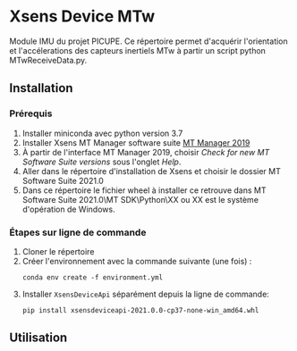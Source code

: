 # Xsens Device MTw

Module IMU du projet PICUPE. Ce répertoire permet d'acquérir l'orientation et l'accélerations des capteurs inertiels MTw à partir un script python MTwReceiveData.py.

## Installation

### Prérequis
1. Installer miniconda avec python version 3.7
2. Installer Xsens MT Manager software suite [MT Manager 2019](https://www.xsens.com/cs/c/?cta_guid=ead8a68c-79b8-4b40-bb6d-2f39a1f9847a&signature=AAH58kGB_34RkwlhXNk7P-kzkX16xmLbqQ&pageId=27796161161&placement_guid=df26b080-cbde-4fb7-a9b1-7a9351551530&click=b7c20fa8-973f-4f72-a371-538ab87c8489&hsutk=f74d60f437d573572df922e693b12e24&canon=https%3A%2F%2Fwww.xsens.com%2Fsoftware-downloads&utm_referrer=https%3A%2F%2Fduckduckgo.com%2F&portal_id=3446270&redirect_url=APefjpHqm3mQzDGati4iSYrKagogzleEETAexx8Jc0bJQcgBnSiotpi0K950-59F1y_wn_jBEMAuWKXT_ppp2MJCSWIOTJlGlRnZo91Ytq-8psJGXqmWvWgeDhjp8A27t9T60q5PdYwohLHgx_GE4i2ZKHRFaGzWlIo_UN2MfukxhQF3QrYgdiifkZAJ19f7Q5tynDoyiUztZikw7cKIXv_Dpsii4YgpNuqM8ou7iq94ruR6l8kvRAGk4QQqmvZPw7xiO73lJ5MGivX0rbqfoLYdVVlq30ksSsZXYTt0x-XLwC9KUcDd_n5ExknOjAeBur6OtIczkl3h00L-QrlAI4LRp0nDXI5FfS_19jGmlLd_UGnBdd1xv5M&__hstc=81749512.f74d60f437d573572df922e693b12e24.1623932327552.1626901742023.1628781018493.11&__hssc=81749512.1.1628781018493&__hsfp=1948818673&contentType=standard-page)
3. À partir de l'interface MT Manager 2019, choisir *Check for new MT Software Suite versions* sous l'onglet *Help*.
4. Aller dans le répertoire d'installation de Xsens et choisir le dossier MT Software Suite 2021.0
5. Dans ce répertoire le fichier wheel à installer ce retrouve dans MT Software Suite 2021.0\MT SDK\Python\XX ou XX est le système d'opération de Windows.

### Étapes sur ligne de commande
1. Cloner le répertoire
2. Créer l'environnement avec la commande suivante (une fois) :
    ```
    conda env create -f environment.yml
    ```
1. Installer `XsensDeviceApi` séparément depuis la ligne de commande:
    ```
    pip install xsensdeviceapi-2021.0.0-cp37-none-win_amd64.whl
    ```
## Utilisation

